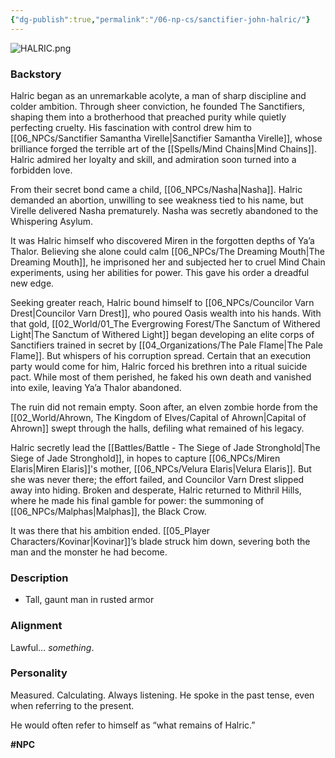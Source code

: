 ```yaml
---
{"dg-publish":true,"permalink":"/06-np-cs/sanctifier-john-halric/"}
---
```


![HALRIC.png](/img/user/00_GM%20Tools/Media/HALRIC.png)
### Backstory
Halric began as an unremarkable acolyte, a man of sharp discipline and colder ambition. Through sheer conviction, he founded The Sanctifiers, shaping them into a brotherhood that preached purity while quietly perfecting cruelty. His fascination with control drew him to [[06_NPCs/Sanctifier Samantha Virelle\|Sanctifier Samantha Virelle]], whose brilliance forged the terrible art of the [[Spells/Mind Chains\|Mind Chains]]. Halric admired her loyalty and skill, and admiration soon turned into a forbidden love.

From their secret bond came a child, [[06_NPCs/Nasha\|Nasha]]. Halric demanded an abortion, unwilling to see weakness tied to his name, but Virelle delivered Nasha prematurely. Nasha was secretly abandoned to the Whispering Asylum.

It was Halric himself who discovered Miren in the forgotten depths of Ya’a Thalor. Believing she alone could calm [[06_NPCs/The Dreaming Mouth\|The Dreaming Mouth]], he imprisoned her and subjected her to cruel Mind Chain experiments, using her abilities for power. This gave his order a dreadful new edge.

Seeking greater reach, Halric bound himself to [[06_NPCs/Councilor Varn Drest\|Councilor Varn Drest]], who poured Oasis wealth into his hands. With that gold, [[02_World/01_The Evergrowing Forest/The Sanctum of Withered Light\|The Sanctum of Withered Light]] began developing an elite corps of Sanctifiers trained in secret by [[04_Organizations/The Pale Flame\|The Pale Flame]]. But whispers of his corruption spread. Certain that an execution party would come for him, Halric forced his brethren into a ritual suicide pact. While most of them perished, he faked his own death and vanished into exile, leaving Ya’a Thalor abandoned.

The ruin did not remain empty. Soon after, an elven zombie horde from the [[02_World/Ahrown, The Kingdom of Elves/Capital of Ahrown\|Capital of Ahrown]] swept through the halls, defiling what remained of his legacy.

Halric secretly lead the [[Battles/Battle - The Siege of Jade Stronghold\|The Siege of Jade Stronghold]], in hopes to capture [[06_NPCs/Miren Elaris\|Miren Elaris]]'s mother, [[06_NPCs/Velura Elaris\|Velura Elaris]]. But she was never there; the effort failed, and Councilor Varn Drest slipped away into hiding. Broken and desperate, Halric returned to Mithril Hills, where he made his final gamble for power: the summoning of [[06_NPCs/Malphas\|Malphas]], the Black Crow.

It was there that his ambition ended. [[05_Player Characters/Kovinar\|Kovinar]]’s blade struck him down, severing both the man and the monster he had become.

### **Description**

- Tall, gaunt man in rusted armor 

### **Alignment**

Lawful... _something_.

### **Personality**

Measured. Calculating. Always listening.
He spoke in the past tense, even when referring to the present.

He would often refer to himself as “what remains of Halric.”
 



**#NPC** 